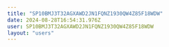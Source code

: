 ```yaml
---
title: "SP10BMJ3T32AGXAWD2JN1FQNZ1930QW4Z85F18WDW"
date: 2024-08-28T16:54:31.976Z
user: SP10BMJ3T32AGXAWD2JN1FQNZ1930QW4Z85F18WDW
layout: "users"
---
```

    